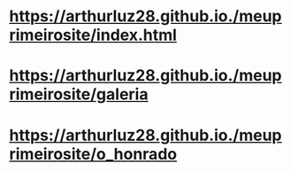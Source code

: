 # https://arthurluz28.github.io./meuprimeirosite/index.html
# https://arthurluz28.github.io./meuprimeirosite/galeria
# https://arthurluz28.github.io./meuprimeirosite/o_honrado
